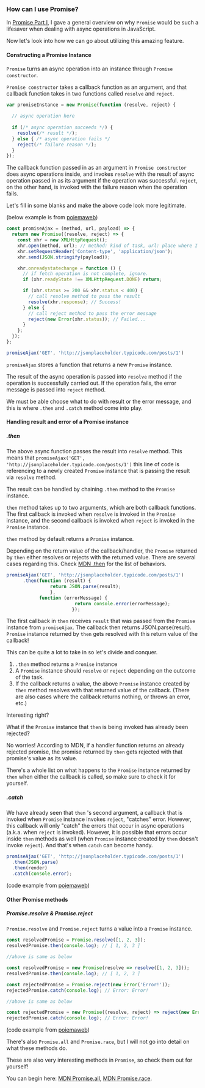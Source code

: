 ### How can I use Promise?

In [Promise Part I](), I gave a general overview on why `Promise` would be such a lifesaver when dealing with async operations in JavaScript. 

Now let's look into how we can go about utilizing this amazing feature.

#### Constructing a Promise Instance

`Promise` turns an async operation into an instance through `Promise constructor`.

`Promise constructor` takes a callback function as an argument, and that callback function takes in two functions called `resolve` and `reject`.

```js
var promiseInstance = new Promise(function (resolve, reject) {
  
  // async operation here
  
  if (/* async operation succeeds */) {
    resolve(/* result */);
  } else { /* async operation fails */
    reject(/* failure reason */);
  }
});
```

The callback function passed in as an argument in `Promise constructor` does async operations inside, and invokes `resolve` with the result of async operation passed in as its argument if the operation was successful. `reject`, on the other hand, is invoked with the failure reason when the operation fails.



Let's fill in some blanks and make the above code look more legitimate.

(below example is from [poiemaweb](https://poiemaweb.com/es6-promise#3-프로미스의-생성))

```js
const promiseAjax = (method, url, payload) => {
  return new Promise((resolve, reject) => {
    const xhr = new XMLHttpRequest();
    xhr.open(method, url); // method: kind of task, url: place where I can find this info
    xhr.setRequestHeader('Content-type', 'application/json'); 
    xhr.send(JSON.stringify(payload));

    xhr.onreadystatechange = function () {
      // if fetch operation is not complete, ignore.
      if (xhr.readyState !== XMLHttpRequest.DONE) return;

      if (xhr.status >= 200 && xhr.status < 400) {
        // call resolve method to pass the result
        resolve(xhr.response); // Success!
      } else {
        // call reject method to pass the error message
        reject(new Error(xhr.status)); // Failed...
      }
    };
  });
};

promiseAjax('GET', 'http://jsonplaceholder.typicode.com/posts/1')
```

`promiseAjax` stores a function that returns a new `Promise` instance. 

The result of the async operation is passed into `resolve` method if the operation is successfully carried out. If the operation fails, the error message is passed into `reject` method.

We must be able choose what to do with result or the error message, and this is where `.then` and `.catch` method come into play.

#### Handling result and error of a Promise instance

##### .then

The above async function passes the result into `resolve` method. This means that `promiseAjax('GET', 'http://jsonplaceholder.typicode.com/posts/1')` this line of code is referencing to a newly created `Promise` instance that is passing the result via `resolve` method.

The result can be handled by chaining `.then` method to the `Promise` instance. 

`then` method takes up to two arguments, which are both callback functions. The first callback is invoked when `resolve` is invoked in the `Promise` instance, and the second callback is invoked when `reject` is invoked in the `Promise` instance.

`then` method by default returns a `Promise` instance.

Depending on the return value of the callback/handler, the `Promise` returned by `then` either resolves or rejects with the returned value. There are several cases regarding this. Check [MDN .then](https://developer.mozilla.org/en-US/docs/Web/JavaScript/Reference/Global_Objects/Promise/then#Return_value) for the list of behaviors.

```js
promiseAjax('GET', 'http://jsonplaceholder.typicode.com/posts/1')
      .then(function (result) {
  	      		return JSON.parse(result);
      			}, 
            function (errorMessage) {
  						 return console.error(errorMessage);
						});
```

The first callback in `then` receives `result` that was passed from the `Promise` instance from `promiseAjax`.  The callback then returns JSON.parse(result). `Promise` instance returned by `then` gets resolved with this return value of the callback! 

This can be quite a lot to take in so let's divide and conquer.

1. `.then` method returns a `Promise` instance
2. A `Promise` instance should `resolve` or `reject` depending on the outcome of the task.
3. If the callback returns a value, the above `Promise` instance created by `then` method resolves with that returned value of the callback. (There are also cases where the callback returns nothing, or throws an error, etc.)

Interesting right? 

What if the `Promise` instance that `then` is being invoked has already been rejected?  

No worries! According to MDN, if a handler function returns an already rejected promise, the promise returned by `then` gets rejected with that promise's value as its value.

There's a whole list on what happens to the `Promise` instance returned by `then` when either the callback is called, so make sure to check it for yourself.



##### .catch

We have already seen that `then` 's second argument, a callback that is invoked when `Promise` instance invokes `reject`, \"catches\" error. However, this callback will only "catch" the errors that occur in async operations (a.k.a. when `reject` is invoked). However, it is possible that errors occur inside `then` methods as well (when `Promise` instance created by `then` doesn't invoke `reject`). And that's when  `catch` can become handy. 

```js
promiseAjax('GET', 'http://jsonplaceholder.typicode.com/posts/1')
  .then(JSON.parse)
  .then(render)
  .catch(console.error);
```

(code example from [poiemaweb]([https://poiemaweb.com/es6-promise#3-%ED%94%84%EB%A1%9C%EB%AF%B8%EC%8A%A4%EC%9D%98-%EC%83%9D%EC%84%B1](https://poiemaweb.com/es6-promise#3-프로미스의-생성)))



#### Other Promise methods

##### Promise.resolve & Promise.reject

`Promise.resolve` and `Promise.reject` turns a value into a `Promise` instance.

```js
const resolvedPromise = Promise.resolve([1, 2, 3]);
resolvedPromise.then(console.log); // [ 1, 2, 3 ]

//above is same as below

const resolvedPromise = new Promise(resolve => resolve([1, 2, 3]));
resolvedPromise.then(console.log); // [ 1, 2, 3 ]
```

```js
const rejectedPromise = Promise.reject(new Error('Error!'));
rejectedPromise.catch(console.log); // Error: Error!

//above is same as below

const rejectedPromise = new Promise((resolve, reject) => reject(new Error('Error!')));
rejectedPromise.catch(console.log); // Error: Error!
```

(code example from [poiemaweb](https://poiemaweb.com/es6-promise#71-promiseresolvepromisereject))



There's also `Promise.all` and `Promise.race`, but I will not go into detail on what these methods do.

These are also very interesting methods in `Promise`, so check them out for yourself! 

You can begin here:  [MDN Promise.all](https://developer.mozilla.org/en-US/docs/Web/JavaScript/Reference/Global_Objects/Promise/all), [MDN Promise.race](https://developer.mozilla.org/en-US/docs/Web/JavaScript/Reference/Global_Objects/Promise/race).

